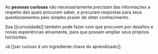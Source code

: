 As **pessoas curiosas** não necessariamente *precisam* das informações a respeito das quais procuram saber, e procuram respostas para seus questionamentos pelo simples prazer de obter conhecimento. 

Sua [[curiosidade]] também pode fazer com que procurem por desafios e novas experiências ativamente, para que possam ampliar seus próprios horizontes.

Já [[ser curioso é um ingrediente chave do aprendizado]].